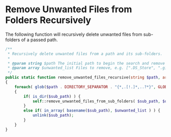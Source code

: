 # Remove Unwanted Files from Folders Recursively

The following function will recursively delete unwanted files from sub-folders of a passed path.

```php
/**
 * Recursively delete unwanted files from a path and its sub-folders.
 *
 * @param string $path The initial path to begin the search and remove from.
 * @param array $unwanted_list Files to remove, e.g. [".DS_Store", ".gitignore"]
 */
public static function remove_unwanted_files_recursive(string $path, array $unwanted_list): void
{
    foreach( glob($path . DIRECTORY_SEPARATOR . "{*,.[!.]*,..?*}", GLOB_BRACE) as $sub_path )
    {
        if( is_dir($sub_path) ) {
            self::remove_unwanted_files_from_sub_folders( $sub_path, $unwanted_list );
        }
        else if( in_array( basename($sub_path), $unwanted_list ) ) {
            unlink($sub_path);
        }
    }
}
```
